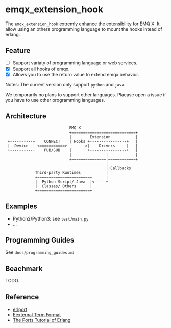 # emqx_extension_hook

The `emqx_extension_hook` extremly enhance the extensibility for EMQ X. It allow using an others programming language to mount the hooks intead of erlang.

## Feature

- [ ] Support variaty of programming language or web services.
- [x] Support all hooks of emqx.
- [x] Allows you to use the return value to extend emqx behavior.

Notes: The current version only support `python` and `java`.

We temporarily no plans to support other languages. Plaease open a issue if you have to use other programming languages.

## Architecture

```
                            EMQ X
                            +============================+
                            |        Extension           |
 +----------+    CONNECT    | Hooks +----------------+   |
 |  Device  | <===========> - - - ->|    Drivers     |   |
 +----------+    PUB/SUB    |       +----------------+   |
                            |               |            |
                            +===============|============+
                                            |
                                            | Callbacks
             Third-party Runtimes           |
             +=======================+      |
             |  Python Script/ Java  |<-----+
             |  Classes/ Others      |
             +=======================+
```

## Examples

- Python2/Python3: see `test/main.py`
- ...

## Programming Guides

See `docs/programming_guides.md`

## Beachmark

TODO.

## Reference

- [erlport](https://github.com/hdima/erlport)
- [Eexternal Term Format](http://erlang.org/doc/apps/erts/erl_ext_dist.html)
- [The Ports Tutorial of Erlang](http://erlang.org/doc/tutorial/c_port.html)
